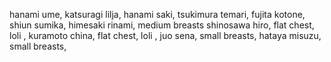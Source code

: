 hanami ume,
katsuragi lilja, 
hanami saki, 
tsukimura temari, 
fujita kotone, 
shiun sumika, 
himesaki rinami, medium breasts
shinosawa hiro,  flat chest,  loli , 
kuramoto china,  flat chest,  loli , 
juo sena,  small breasts, 
hataya misuzu,  small breasts, 